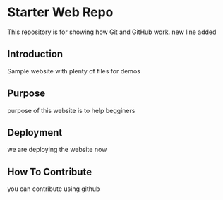 
# Starter Web Repo

This repository is for showing how Git and GitHub work. new line added

## Introduction

Sample website with plenty of files for demos
## Purpose
purpose of this website is to help begginers
## Deployment
we are deploying the website now
## How To Contribute
you can contribute using github 
